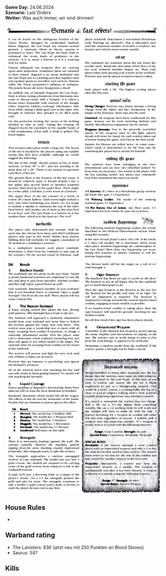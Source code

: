**Game Day:** 24.06.2024  
**Szenario:** Last Orders  
**Wetter:** Was auch immer, wir sind drinnen!

<img src="../Pics/LO_1.png" alt="drawing" width="500"/>

<img src="../Pics/LO_2.png" alt="drawing" width="500"/>

## House Rules
 - 

## Warband rating
- The Lanisters: 836  (jetzt neu mit 250 Punkten an Blood Stones)
- Saurus: 547

## Kills

